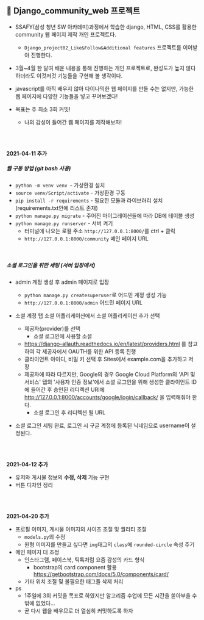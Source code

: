 ## 📘 Django_community_web 프로젝트

+ SSAFY(삼성 청년 SW 아카데미)과정에서 학습한 django, HTML, CSS를 활용한 community 웹 페이지 제작 개인 프로젝트다.

  +  `Django_project02_Like&Follow&Additional features`  프로젝트를 이어받아 진행한다.
+ 3월~4월 한 달여 배운 내용을 통해 진행하는 개인 프로젝트로, 완성도가 높지 않다 하더라도 이것저것 기능들을 구현해 볼 생각이다.
+ javascript를 아직 배우지 않아 다이나믹한 웹 페이지를 만들 수는 없지만, 가능한 웹 페이지에 다양한 기능들을 넣고 꾸며보겠다!

+ 목표는 주 최소 3회 커밋!
  + 나의 감성이 들어간 웹 페이지를 제작해보자!

<br/>

<br/>

**2021-04-11 추가**

##### 웹 구동 방법 (git bash 사용)

+ `python -m venv venv `- 가상환경 설치
+ `source venv/Script/activate`  - 가상환경 구동
+ `pip install -r requirements` - 필요한 모듈과 라이브러리 설치(requirements.txt안에 리스트 존재)
+ `python manage.py migrate` - 주어진 마이그레이션들에 따라 DB에 테이블 생성
+ `python manage.py runserver` - 서버 켜기
  + 터미널에 나오는 로컬 주소 `http://127.0.0.1:8000/`를 ctrl + 클릭
  + `http://127.0.0.1:8000/community` 메인 페이지 URL

<br/>

##### 소셜 로그인을 위한 세팅 (서버 입장에서)

+ admin 계정 생성 후 admin 페이지로 입장

  + `python manage.py createsuperuser`로 어드민 계정 생성 가능
  + `http://127.0.0.1:8000/admin` 어드민 페이지 URL
+ 소셜 계정 탭 소셜 어플리케이션에서 소셜 어플리케이션 추가 선택

  + 제공자(provider)를 선택
    + 소셜 로그인에 사용할 소셜
  + https://django-allauth.readthedocs.io/en/latest/providers.html 를 참고하여 각 제공자에서 OAUTH를 위한 API 등록 진행
  + 클라이언트 아이디, 비밀 키 선택 후 Sites에서 example.com을 추가하고 저장
  + 제공자에 따라 다르지만, Google의 경우 Google Cloud Platform의 'API 및 서비스' 탭의 '사용자 인증 정보'에서 소셜 로그인을 위해 생성한 클라이언트 ID에 들어간 후 승인된 리디렉션 URI에 http://127.0.0.1:8000/accounts/google/login/callback/ 을 입력해줘야 한다.
    + 소셜 로그인 후 리디렉션 될 URL
+ 소셜 로그인 세팅 완료, 로그인 시 구글 계정에 등록된 닉네임으로 username이 설정된다.

<br/>

<br/>

**2021-04-12 추가**

+ 유저와 게시물 정보의 **수정, 삭제** 기능 구현
+ 버튼 디자인 정리

<br/>

<br/>

**2021-04-20 추가**

+ 프로필 이미지, 게시물 이미지의 사이즈 조절 및 퀄리티 조절
  + `models.py`의 수정
  + 원형 이미지를 만들고 싶다면 `img`태그의 `class`에 `rounded-circle` 속성 주기
+ 메인 페이지 대 조정
  + 인스타그램, 페이스북, 틱톡처럼 요즘 감성의 카드 형식
    + bootstrap의 card component 활용 https://getbootstrap.com/docs/5.0/components/card/
  + 기타 위치 조절 및 불필요한 태그들 삭제 처리
+ ps
  + 1주일에 3회 커밋을 목표로 하였지만 알고리즘 수업에 모든 시간을 쏟아부을 수 밖에 없었다...
  + 곧 다시 웹을 배우므로 더 열심히 커밋하도록 하자

